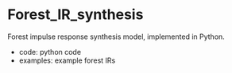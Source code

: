 # Forest_IR_synthesis
Forest impulse response synthesis model, implemented in Python.
- code: python code
- examples: example forest IRs
